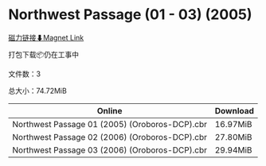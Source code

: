 # Northwest Passage (01 - 03) (2005)

[磁力链接⬇Magnet Link](magnet:?xt=urn:btih:46bb78ccdd6584eb842fea6164085f1af97c4192&dn=Northwest%20Passage%20%2801%20-%2003%29%20%282005%29)

打包下载📦仍在工事中

文件数：3

总大小：74.72MiB

Online | Download
--- | ---
Northwest Passage 01 (2005) (Oroboros-DCP).cbr | 16.97MiB
Northwest Passage 02 (2006) (Oroboros-DCP).cbr | 27.80MiB
Northwest Passage 03 (2006) (Oroboros-DCP).cbr | 29.94MiB